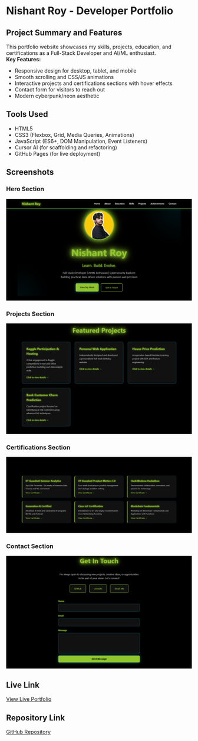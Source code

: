 # Nishant Roy - Developer Portfolio

## Project Summary and Features
This portfolio website showcases my skills, projects, education, and certifications as a Full-Stack Developer and AI/ML enthusiast.  
**Key Features:**
- Responsive design for desktop, tablet, and mobile
- Smooth scrolling and CSS/JS animations
- Interactive projects and certifications sections with hover effects
- Contact form for visitors to reach out
- Modern cyberpunk/neon aesthetic

## Tools Used
- HTML5
- CSS3 (Flexbox, Grid, Media Queries, Animations)
- JavaScript (ES6+, DOM Manipulation, Event Listeners)
- Cursor AI (for scaffolding and refactoring)
- GitHub Pages (for live deployment)

## Screenshots

### Hero Section
![Hero Section](screenshots/hero-section.png)

### Projects Section
![Projects Section](screenshots/projects-section.png)

### Certifications Section
![Certifications](screenshots/certifications-section.png)

### Contact Section
![Contact Section](screenshots/contact-section.png)

## Live Link
[View Live Portfolio](https://nishantroy449.github.io/nishant-portfolio/)

## Repository Link
[GitHub Repository](https://github.com/nishantroy449/nishant-portfolio)
